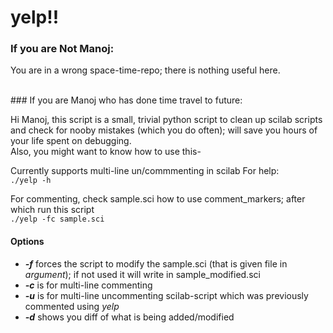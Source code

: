 yelp!!
======

### If you are Not Manoj:

You are in a wrong space-time-repo; there is nothing useful here.


<br>
### If you are Manoj who has done time travel to future:

Hi Manoj, this script is a small, trivial python script to clean up scilab scripts and check for nooby mistakes (which you do often); will save you hours of your life spent on debugging.<br>
Also, you might want to know how to use this-

Currently supports multi-line un/commmenting in scilab
For help:<br>
`./yelp -h`

For commenting, check sample.sci how to use comment_markers; after which run this script<br>
`./yelp -fc sample.sci`

#### Options
* ***-f*** forces the script to modify the sample.sci (that is given file in *argument*); if not used it will write in sample_modified.sci
* ***-c*** is for multi-line commenting
* ***-u*** is for multi-line uncommenting scilab-script which was previously commented using *yelp*
* ***-d*** shows you diff of what is being added/modified

